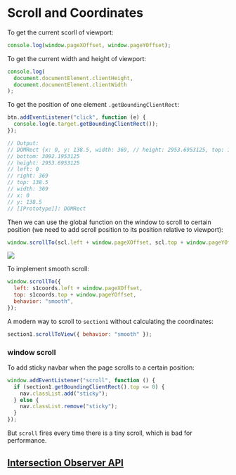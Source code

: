 # Scroll and Coordinates

To get the current scorll of viewport:

```js
console.log(window.pageXOffset, window.pageYOffset);
```

To get the current width and height of viewport:

```js
console.log(
  document.documentElement.clientHeight,
  document.documentElement.clientWidth
);
```

To get the position of one element `.getBoundingClientRect`:

```js
btn.addEventListener("click", function (e) {
  console.log(e.target.getBoundingClientRect());
});

// Output:
// DOMRect {x: 0, y: 138.5, width: 369, // height: 2953.6953125, top: 138.5, …}
// bottom: 3092.1953125
// height: 2953.6953125
// left: 0
// right: 369
// top: 138.5
// width: 369
// x: 0
// y: 138.5
// [[Prototype]]: DOMRect
```

Then we can use the global function on the window to scroll to certain position (we need to add scroll position to its position relative to viewport):

```js
window.scrollTo(scl.left + window.pageXOffset, scl.top + window.pageYOffset);
```

<img src='https://developer.mozilla.org/en-US/docs/Web/API/Element/getBoundingClientRect/element-box-diagram.png'>

To implement smooth scroll:

```js
window.scrollTo({
  left: s1coords.left + window.pageXOffset,
  top: s1coords.top + window.pageYOffset,
  behavior: "smooth",
});
```

A modern way to scroll to `section1` without calculating the coordinates:

```js
section1.scrollToView({ behavior: "smooth" });
```

### window scroll

To add sticky navbar when the page scrolls to a certain position:

```js
window.addEventListener("scroll", function () {
  if (section1.getBoundingClientRect().top <= 0) {
    nav.classList.add("sticky");
  } else {
    nav.classList.remove("sticky");
  }
});
```

But `scroll` fires every time there is a tiny scroll, which is bad for performance.

## [Intersection Observer API](https://developer.mozilla.org/en-US/docs/Web/API/Intersection_Observer_API)
